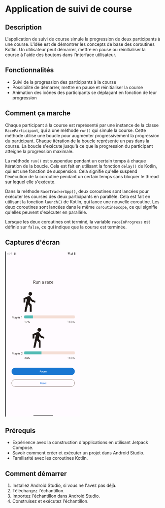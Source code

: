 # Application de suivi de course

## Description

L'application de suivi de course simule la progression de deux participants à une course. L'idée est de démontrer les concepts de base des coroutines Kotlin. Un utilisateur peut démarrer, mettre en pause ou réinitialiser la course à l'aide des boutons dans l'interface utilisateur.

## Fonctionnalités

- Suivi de la progression des participants à la course
- Possibilité de démarrer, mettre en pause et réinitialiser la course
- Animation des icônes des participants se déplaçant en fonction de leur progression

## Comment ça marche

Chaque participant à la course est représenté par une instance de la classe `RaceParticipant`, qui a une méthode `run()` qui simule la course. Cette méthode utilise une boucle pour augmenter progressivement la progression du participant. Chaque itération de la boucle représente un pas dans la course. La boucle s'exécute jusqu'à ce que la progression du participant atteigne la progression maximale.

La méthode `run()` est suspendue pendant un certain temps à chaque itération de la boucle. Cela est fait en utilisant la fonction `delay()` de Kotlin, qui est une fonction de suspension. Cela signifie qu'elle suspend l'exécution de la coroutine pendant un certain temps sans bloquer le thread sur lequel elle s'exécute.

Dans la méthode `RaceTrackerApp()`, deux coroutines sont lancées pour exécuter les courses des deux participants en parallèle. Cela est fait en utilisant la fonction `launch()` de Kotlin, qui lance une nouvelle coroutine. Les deux coroutines sont lancées dans le même `coroutineScope`, ce qui signifie qu'elles peuvent s'exécuter en parallèle.

Lorsque les deux coroutines ont terminé, la variable `raceInProgress` est définie sur `false`, ce qui indique que la course est terminée.

## Captures d'écran
![img.png](img.png)

## Prérequis

- Expérience avec la construction d'applications en utilisant Jetpack Compose.
- Savoir comment créer et exécuter un projet dans Android Studio.
- Familiarité avec les coroutines Kotlin.

## Comment démarrer

1. Installez Android Studio, si vous ne l'avez pas déjà.
2. Téléchargez l'échantillon.
3. Importez l'échantillon dans Android Studio.
4. Construisez et exécutez l'échantillon.

